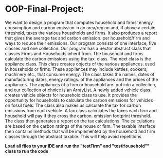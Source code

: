 # OOP-Final-Project:

We want to design a program that computes household and firms’ energy consumption and
carbon emission in an area/region and, if above a certain threshold, taxes the various
households and firms. It also produces a report that gives the average tax and carbon emission.
per household/firm and ways to reduce their emissions. Our program consists of one interface,
five classes and one collection. Our program has a Sector abstract class that classes Firms and
Households inherit from. The household and firms calculate the carbon emissions using the tax.
class. The next class is the appliance class. This class creates objects of the various appliances.
used in households or firms. These appliances may include kettles, cookers, machinery etc.,
that consume energy. The class takes the names, dates of manufacturing dates, energy ratings.
of the appliances and the prices of the appliances. The appliances of a firm or household are.
put into a collection, and our collection of choice is an ArrayList.
A newly added vehicle class creates vehicle objects for household class to use. It provides the opportunity for households to calculate the carbon emissions for vehicles on fossil fuels.
The class also makes us calculate the tax for carbon emissions from each vehicle.
A tax class calculates the taxes each firm and household will pay if they cross the carbon.
emission footprint threshold. The class then generates a report on the tax calculations. The
calculations are based on the carbon ratings of the house or firm. The taxable interface then
contains methods that will be implemented by the household and firm classes through the
abstract taxable. This will help avoid repetitions.

**Load all files to your IDE and run the "testFirm" and "testHousehold"" class to run the code**
